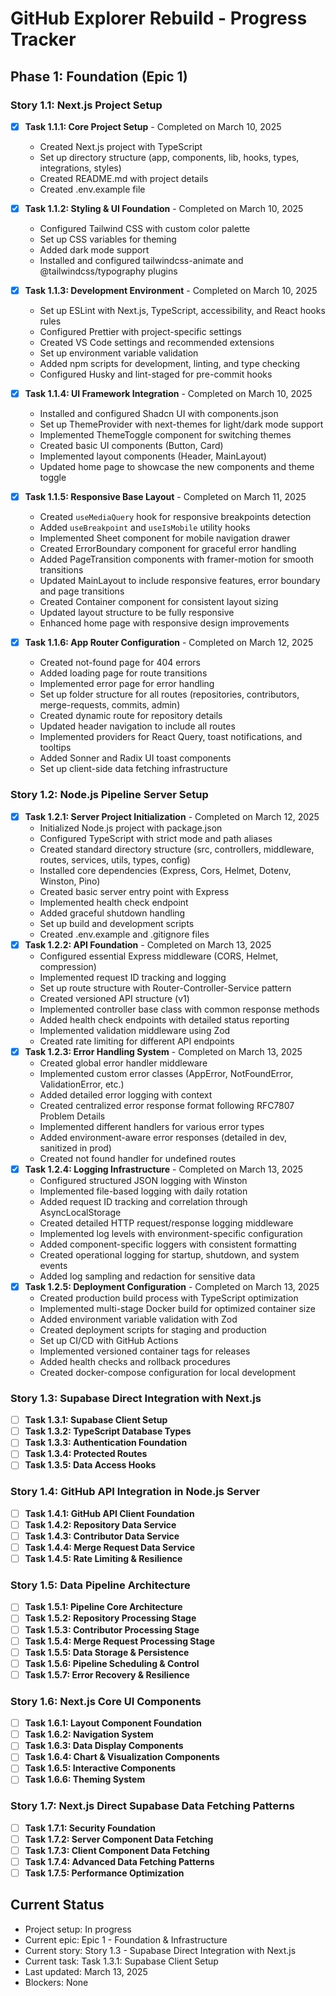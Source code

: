 # GitHub Explorer Rebuild - Progress Tracker

## Phase 1: Foundation (Epic 1)

### Story 1.1: Next.js Project Setup
- [x] **Task 1.1.1: Core Project Setup** - Completed on March 10, 2025
  - Created Next.js project with TypeScript
  - Set up directory structure (app, components, lib, hooks, types, integrations, styles)
  - Created README.md with project details
  - Created .env.example file

- [x] **Task 1.1.2: Styling & UI Foundation** - Completed on March 10, 2025
  - Configured Tailwind CSS with custom color palette
  - Set up CSS variables for theming
  - Added dark mode support
  - Installed and configured tailwindcss-animate and @tailwindcss/typography plugins

- [x] **Task 1.1.3: Development Environment** - Completed on March 10, 2025
  - Set up ESLint with Next.js, TypeScript, accessibility, and React hooks rules
  - Configured Prettier with project-specific settings
  - Created VS Code settings and recommended extensions
  - Set up environment variable validation
  - Added npm scripts for development, linting, and type checking
  - Configured Husky and lint-staged for pre-commit hooks

- [x] **Task 1.1.4: UI Framework Integration** - Completed on March 10, 2025
  - Installed and configured Shadcn UI with components.json
  - Set up ThemeProvider with next-themes for light/dark mode support
  - Implemented ThemeToggle component for switching themes
  - Created basic UI components (Button, Card)
  - Implemented layout components (Header, MainLayout)
  - Updated home page to showcase the new components and theme toggle

- [x] **Task 1.1.5: Responsive Base Layout** - Completed on March 11, 2025
  - Created `useMediaQuery` hook for responsive breakpoints detection
  - Added `useBreakpoint` and `useIsMobile` utility hooks
  - Implemented Sheet component for mobile navigation drawer
  - Created ErrorBoundary component for graceful error handling
  - Added PageTransition components with framer-motion for smooth transitions
  - Updated MainLayout to include responsive features, error boundary and page transitions
  - Created Container component for consistent layout sizing
  - Updated layout structure to be fully responsive
  - Enhanced home page with responsive design improvements

- [x] **Task 1.1.6: App Router Configuration** - Completed on March 12, 2025
  - Created not-found page for 404 errors
  - Added loading page for route transitions
  - Implemented error page for error handling
  - Set up folder structure for all routes (repositories, contributors, merge-requests, commits, admin)
  - Created dynamic route for repository details
  - Updated header navigation to include all routes
  - Implemented providers for React Query, toast notifications, and tooltips
  - Added Sonner and Radix UI toast components
  - Set up client-side data fetching infrastructure

### Story 1.2: Node.js Pipeline Server Setup
- [x] **Task 1.2.1: Server Project Initialization** - Completed on March 12, 2025
  - Initialized Node.js project with package.json
  - Configured TypeScript with strict mode and path aliases
  - Created standard directory structure (src, controllers, middleware, routes, services, utils, types, config)
  - Installed core dependencies (Express, Cors, Helmet, Dotenv, Winston, Pino)
  - Created basic server entry point with Express
  - Implemented health check endpoint
  - Added graceful shutdown handling
  - Set up build and development scripts
  - Created .env.example and .gitignore files
- [x] **Task 1.2.2: API Foundation** - Completed on March 13, 2025
  - Configured essential Express middleware (CORS, Helmet, compression)
  - Implemented request ID tracking and logging
  - Set up route structure with Router-Controller-Service pattern
  - Created versioned API structure (v1)
  - Implemented controller base class with common response methods
  - Added health check endpoints with detailed status reporting
  - Implemented validation middleware using Zod
  - Created rate limiting for different API endpoints
- [x] **Task 1.2.3: Error Handling System** - Completed on March 13, 2025
  - Created global error handler middleware
  - Implemented custom error classes (AppError, NotFoundError, ValidationError, etc.)
  - Added detailed error logging with context
  - Created centralized error response format following RFC7807 Problem Details
  - Implemented different handlers for various error types
  - Added environment-aware error responses (detailed in dev, sanitized in prod)
  - Created not found handler for undefined routes
- [x] **Task 1.2.4: Logging Infrastructure** - Completed on March 13, 2025
  - Configured structured JSON logging with Winston
  - Implemented file-based logging with daily rotation
  - Added request ID tracking and correlation through AsyncLocalStorage
  - Created detailed HTTP request/response logging middleware
  - Implemented log levels with environment-specific configuration
  - Added component-specific loggers with consistent formatting
  - Created operational logging for startup, shutdown, and system events
  - Added log sampling and redaction for sensitive data
- [x] **Task 1.2.5: Deployment Configuration** - Completed on March 13, 2025
  - Created production build process with TypeScript optimization
  - Implemented multi-stage Docker build for optimized container size
  - Added environment variable validation with Zod
  - Created deployment scripts for staging and production
  - Set up CI/CD with GitHub Actions
  - Implemented versioned container tags for releases
  - Added health checks and rollback procedures
  - Created docker-compose configuration for local development

### Story 1.3: Supabase Direct Integration with Next.js
- [ ] **Task 1.3.1: Supabase Client Setup**
- [ ] **Task 1.3.2: TypeScript Database Types**
- [ ] **Task 1.3.3: Authentication Foundation**
- [ ] **Task 1.3.4: Protected Routes**
- [ ] **Task 1.3.5: Data Access Hooks**

### Story 1.4: GitHub API Integration in Node.js Server
- [ ] **Task 1.4.1: GitHub API Client Foundation**
- [ ] **Task 1.4.2: Repository Data Service**
- [ ] **Task 1.4.3: Contributor Data Service**
- [ ] **Task 1.4.4: Merge Request Data Service**
- [ ] **Task 1.4.5: Rate Limiting & Resilience**

### Story 1.5: Data Pipeline Architecture
- [ ] **Task 1.5.1: Pipeline Core Architecture**
- [ ] **Task 1.5.2: Repository Processing Stage**
- [ ] **Task 1.5.3: Contributor Processing Stage**
- [ ] **Task 1.5.4: Merge Request Processing Stage**
- [ ] **Task 1.5.5: Data Storage & Persistence**
- [ ] **Task 1.5.6: Pipeline Scheduling & Control**
- [ ] **Task 1.5.7: Error Recovery & Resilience**

### Story 1.6: Next.js Core UI Components
- [ ] **Task 1.6.1: Layout Component Foundation**
- [ ] **Task 1.6.2: Navigation System**
- [ ] **Task 1.6.3: Data Display Components**
- [ ] **Task 1.6.4: Chart & Visualization Components**
- [ ] **Task 1.6.5: Interactive Components**
- [ ] **Task 1.6.6: Theming System**

### Story 1.7: Next.js Direct Supabase Data Fetching Patterns
- [ ] **Task 1.7.1: Security Foundation**
- [ ] **Task 1.7.2: Server Component Data Fetching**
- [ ] **Task 1.7.3: Client Component Data Fetching**
- [ ] **Task 1.7.4: Advanced Data Fetching Patterns**
- [ ] **Task 1.7.5: Performance Optimization**

## Current Status
- Project setup: In progress
- Current epic: Epic 1 - Foundation & Infrastructure
- Current story: Story 1.3 - Supabase Direct Integration with Next.js
- Current task: Task 1.3.1: Supabase Client Setup
- Last updated: March 13, 2025
- Blockers: None 